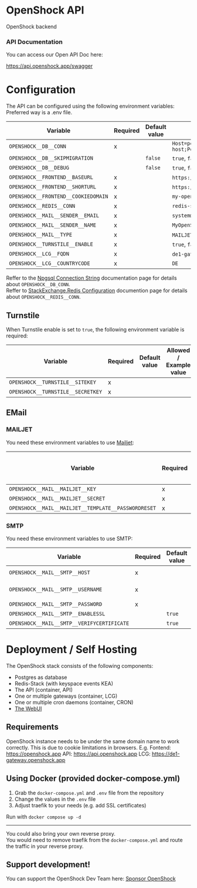# OpenShock API

OpenShock backend

### API Documentation 
You can access our Open API Doc here:

https://api.openshock.app/swagger

# Configuration

The API can be configured using the following environment variables:
Preferred way is a .env file.

| Variable                            | Required | Default value | Allowed / Example value                                                                                  |
|-------------------------------------|----------|---------------|----------------------------------------------------------------------------------------------------------|
| `OPENSHOCK__DB__CONN`               | x        |               | `Host=postgres-server-host;Port=5432;Database=openshock;Username=openshock;Password=superSecurePassword` |
| `OPENSHOCK__DB__SKIPMIGRATION`      |          | `false`       | `true`, `false`                                                                                          |
| `OPENSHOCK__DB__DEBUG`              |          | `false`       | `true`, `false`                                                                                          |
| `OPENSHOCK__FRONTEND__BASEURL`      | x        |               | `https://my-openshock-instance.net` or `https://shocklink.net`                                           |
| `OPENSHOCK__FRONTEND__SHORTURL`     | x        |               | `https://myoi.net` or `https://shockl.ink`                                                               |
| `OPENSHOCK__FRONTEND__COOKIEDOMAIN` | x        |               | `my-openshock-instance.net`                                                                              |
| `OPENSHOCK__REDIS__CONN`            | x        |               | `redis-server-host:6379`                                                                                 |                                            
| `OPENSHOCK__MAIL__SENDER__EMAIL`    | x        |               | `system@my-openshock-instance.net`                                                                       |
| `OPENSHOCK__MAIL__SENDER__NAME`     | x        |               | `MyOpenShockInstance System`                                                                             |
| `OPENSHOCK__MAIL__TYPE`             | x        |               | `MAILJET`, `SMTP`                                                                                        |
| `OPENSHOCK__TURNSTILE__ENABLE`      | x        |               | `true`, `false`                                                                                          |
| `OPENSHOCK__LCG__FQDN`              | x        |               | `de1-gateway.my-openshock-instance.net` `de1-gateway.shocklink.net`                                      |
| `OPENSHOCK__LCG__COUNTRYCODE`       | x        |               | `DE`                                                                                                     |

Reffer to the [Npgsql Connection String](https://www.npgsql.org/doc/connection-string-parameters.html) documentation page for details about `OPENSHOCK__DB_CONN`.  
Reffer to [StackExchange.Redis Configuration](https://stackexchange.github.io/StackExchange.Redis/Configuration.html) documention page for details about `OPENSHOCK__REDIS__CONN`.

## Turnstile

When Turnstile enable is set to `true`, the following environment variable is required:

| Variable                          | Required | Default value | Allowed / Example value |
|-----------------------------------|----------|---------------|-------------------------|
| `OPENSHOCK__TURNSTILE__SITEKEY`   | x        |               |                         |
| `OPENSHOCK__TURNSTILE__SECRETKEY` | x        |               |                         |  

## EMail

### MAILJET

You need these environment variables to use [Mailjet](https://www.mailjet.com/):

| Variable                                            | Required | Default value | Allowed / Example value |
|-----------------------------------------------------|----------|---------------|-------------------------|
| `OPENSHOCK__MAIL__MAILJET__KEY`                     | x        |               |                         |
| `OPENSHOCK__MAIL__MAILJET__SECRET`                  | x        |               |                         |
| `OPENSHOCK__MAIL__MAILJET__TEMPLATE__PASSWORDRESET` | x        |               |                         |

### SMTP

You need these environment variables to use SMTP:

| Variable                                   | Required | Default value | Allowed / Example value            |
|--------------------------------------------|----------|---------------|------------------------------------|
| `OPENSHOCK__MAIL__SMTP__HOST`              | x        |               | `mail.my-openshock-instance.net`   |
| `OPENSHOCK__MAIL__SMTP__USERNAME`          | x        |               | `system@my-openshock-instance.net` |
| `OPENSHOCK__MAIL__SMTP__PASSWORD`          | x        |               | `superSecurePassword`              |
| `OPENSHOCK__MAIL__SMTP__ENABLESSL`         |          | `true`        | `true` or `false`                  |
| `OPENSHOCK__MAIL__SMTP__VERIFYCERTIFICATE` |          | `true`        | `true` or `false`                  |

# Deployment / Self Hosting

The OpenShock stack consists of the following components:

- Postgres as database
- Redis-Stack (with keyspace events KEA)
- The API (container, API)
- One or multiple gateways (container, LCG)
- One or multiple cron daemons (container, CRON)
- [The WebUI](https://github.com/OpenShock/WebUI)

## Requirements

OpenShock instance needs to be under the same domain name to work correctly. This is due to cookie limitations in
browsers.
E.g.
Fontend: https://openshock.app
API: https://api.openshock.app
LCG: https://de1-gateway.openshock.app

## Using Docker (provided docker-compose.yml)

1. Grab the `docker-compose.yml` and `.env` file from the repository
2. Change the values in the `.env` file
3. Adjust traefik to your needs (e.g. add SSL certificates)

Run with `docker compose up -d`

---

You could also bring your own reverse proxy.  
You would need to remove traefik from the `docker-compose.yml` and route the traffic in your reverse proxy.

## Support development!

You can support the OpenShock Dev Team here: [Sponsor OpenShock](https://github.com/sponsors/OpenShock)
